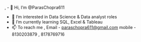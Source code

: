 , - 👋 Hi, I’m @ParasChopra611
- 👀 I’m interested in Data Science & Data analyst roles
- 🌱 I’m currently learning SQL, Excel & Tableau
- 📫 To reach me , Email - paraschopra611@gmail.com
mobile - 8130203879 , 8178769716


